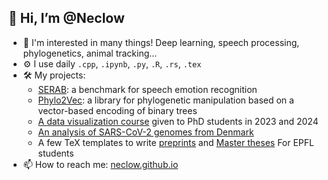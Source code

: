 ## 👋 Hi, I’m @Neclow
- 🎇 I'm interested in many things! Deep learning, speech processing, phylogenetics, animal tracking...
- ⚙️ I use daily `.cpp`, `.ipynb`, `.py`, `.R`, `.rs`, `.tex`
- 🛠️ My projects:
  - [SERAB](https://github.com/Neclow/GradME): a benchmark for speech emotion recognition
  - [Phylo2Vec](https://github.com/sbhattlab/phylo2vec): a library for phylogenetic manipulation based on a vector-based encoding of binary trees
  - [A data visualization course](https://github.com/ku-dviz/2024) given to PhD students in 2023 and 2024
  - [An analysis of SARS-CoV-2 genomes from Denmark](https://github.com/Neclow)
  - A few TeX templates to write [preprints](https://github.com/Neclow/preprint_template) and [Master theses](https://github.com/Neclow/MasterThesisTemplate) For EPFL students
- 📫 How to reach me: [neclow.github.io](https://neclow.github.io)

<!--- ![Top Langs](https://github-readme-stats.vercel.app/api/top-langs/?username=Neclow&layout=compact&hide=m&size_weight=0.09&count_weight=0.91)>

<!---
Neclow/Neclow is a ✨ special ✨ repository because its `README.md` (this file) appears on your GitHub profile.
You can click the Preview link to take a look at your changes. --->
